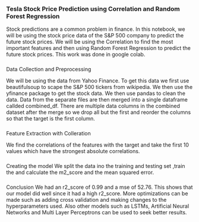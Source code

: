### Tesla Stock Price Prediction using Correlation and Random Forest Regression

Stock predictions are a common problem in finance. In this notebook, we will be using the stock price data of the S&P 500 company to predict the future stock prices. We will be using the Correlation to find the most important features and then using Random Forest Regression to predict the future stock prices. This work was done in google colab.


###

Data Collection and Preprocessing

We will be using the data from Yahoo Finance. To get this data we first use beautifulsoup to scape the S&P 500 tickers from wikipedia. We then use the yfinance package to get the stock data. We then use pandas to clean the data.
Data from the separate files are then merged into a single dataframe callded combined_df.
There are multiple data columns in the combined dataset after the merge so we drop all but the first and reorder the columns so that the target is the first column.

### 

Feature Extraction with Colleration

We find the correlations of the features with the target and take the first 10 values which have the strongest absolute correlations.

###

Creating the model
We split the data ino the training and testing set ,train the  and calculate the m2_score and the mean squared error.

### 

Conclusion
We had an r2_score of 0.99 and a mse of 52.76. This shows that our model did well since it had a high r2_score.  More optimizations can be made such as adding cross validation and making changes to the hyperparameters used. Also other models such as LSTMs, Artificial Neural Networks and Multi Layer Perceptrons can be used to seek better results.
